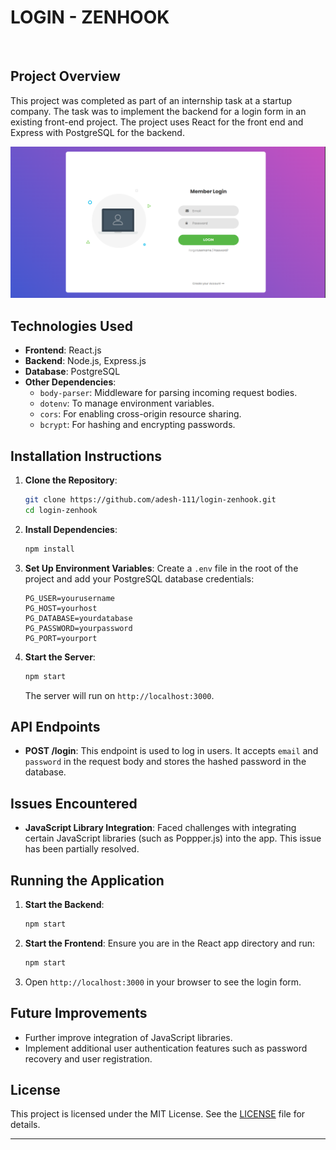 # LOGIN - ZENHOOK

<img src="https://wakatime.com/badge/user/9dec8e1b-8ebe-44ff-bac3-978088f17217/project/15c43a6a-f710-4b34-8096-8cacb1cb26dd.svg" alt="">

## Project Overview
This project was completed as part of an internship task at a startup company. The task was to implement the backend for a login form in an existing front-end project. The project uses React for the front end and Express with PostgreSQL for the backend.

![output](image.png)

## Technologies Used
- **Frontend**: React.js
- **Backend**: Node.js, Express.js
- **Database**: PostgreSQL
- **Other Dependencies**:
  - `body-parser`: Middleware for parsing incoming request bodies.
  - `dotenv`: To manage environment variables.
  - `cors`: For enabling cross-origin resource sharing.
  - `bcrypt`: For hashing and encrypting passwords.

## Installation Instructions
1. **Clone the Repository**:
   ```bash
   git clone https://github.com/adesh-111/login-zenhook.git
   cd login-zenhook
   ```

2. **Install Dependencies**:
   ```bash
   npm install
   ```

3. **Set Up Environment Variables**:
   Create a `.env` file in the root of the project and add your PostgreSQL database credentials:
   ```
   PG_USER=yourusername
   PG_HOST=yourhost
   PG_DATABASE=yourdatabase
   PG_PASSWORD=yourpassword
   PG_PORT=yourport
   ```

4. **Start the Server**:
   ```bash
   npm start
   ```

   The server will run on `http://localhost:3000`.

## API Endpoints
- **POST /login**: This endpoint is used to log in users. It accepts `email` and `password` in the request body and stores the hashed password in the database.

## Issues Encountered
- **JavaScript Library Integration**: Faced challenges with integrating certain JavaScript libraries (such as Poppper.js) into the app. This issue has been partially resolved.

## Running the Application
1. **Start the Backend**: 
   ```bash
   npm start
   ```

2. **Start the Frontend**:
   Ensure you are in the React app directory and run:
   ```bash
   npm start
   ```

3. Open `http://localhost:3000` in your browser to see the login form.

## Future Improvements
- Further improve integration of JavaScript libraries.
- Implement additional user authentication features such as password recovery and user registration.

## License
This project is licensed under the MIT License. See the [LICENSE](LICENSE) file for details.

---